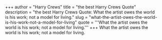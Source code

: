 +++
author = "Harry Crews"
title = "the best Harry Crews Quote"
description = "the best Harry Crews Quote: What the artist owes the world is his work; not a model for living."
slug = "what-the-artist-owes-the-world-is-his-work-not-a-model-for-living"
quote = '''What the artist owes the world is his work; not a model for living.'''
+++
What the artist owes the world is his work; not a model for living.
